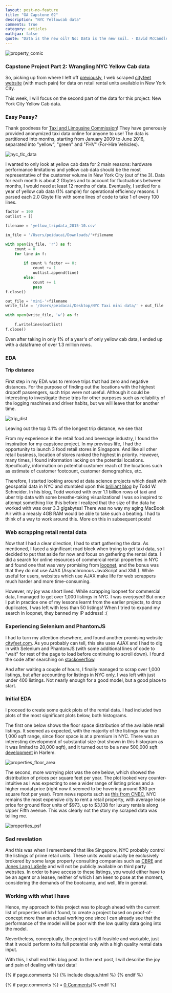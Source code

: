 ```yaml
---
layout: post-no-feature
title: "GA Capstone 02"
description: "NYC Yellowcab data"
comments: true
category: articles
mathjax: false
quote: "Data is the new oil? No: Data is the new soil. - David McCandless"
---
```


![property_comic]({{site-url}}/images/NYC_taxi.jpg)

### Capstone Project Part 2: Wrangling NYC Yellow Cab data

So, picking up from where I left off [previously](https://peidacai.github.io/articles/General-Assembly-Capstone01post), I web scraped [cityfeet website](http://www.cityfeet.com/cont/ny/new-york-retail-space#) (with much pain) for data on retail rental units available in New York City.

This week, I will focus on the second part of the data for this project: New York City Yellow Cab data.

### Easy Peasy?

Thank goodness for [Taxi and Limousine Commission](http://www.nyc.gov/html/tlc/html/about/trip_record_data.shtml)! They have generously provided anonymized taxi data online for anyone to use! The data is partitioned into months, starting from January 2009 to June 2016, separated into "yellow", "green" and "FHV" (For-Hire Vehicles).

![nyc_tlc_data]({{site-url}}/images/nyc_tlc_data.png)

I wanted to only look at yellow cab data for 2 main reasons: hardware performance limitations and yellow cab data should be the most representative of the customer volume in New York City (out of the 3). Data for each month is about 2 Gbytes and to account for fluctuations between months, I would need at least 12 months of data. Eventually, I settled for a year of yellow cab data (1% sample) for operational efficiency reasons. I parsed each 2.0 Gbyte file with some lines of code to take 1 of every 100 lines.

```py
factor = 100
outlist = []

filename = 'yellow_tripdata_2015-10.csv'

in_file = '/Users/peidacai/Downloads/'+filename

with open(in_file, 'r') as f:
    count = 0
    for line in f:
        
        if count % factor == 0:
            count += 1
            outlist.append(line)
        else:
            count += 1
            pass
f.close()

out_file = 'mini-'+filename
write_file = '/Users/peidacai/Desktop/NYC Taxi mini data/' + out_file

with open(write_file, 'w') as f:
    
    f.writelines(outlist)
f.close()
```

Even after taking in only 1% of a year's of only yellow cab data, I ended up with a dataframe of over 1.3 million rows.

### EDA

#### Trip distance

First step in my EDA was to remove trips that had zero and negative distances. For the purpose of finding out the locations with the highest dropoff passengers, such trips were not useful. Although it could be interesting to investigate these trips for other purposes such as reliability of the logging machines and driver habits, but we will leave that for another time.

![trip_dist]({{site-url}}/images/Taxi_trip_distance.png)

Leaving out the top 0.1% of the longest trip distance, we see that

From my experience in the retail food and beverage industry, I found the inspiration for my capstone project. In my previous life, I had the opportunity to launch 3 food retail stores in Singapore. And like all other retail business, location of stores ranked the highest in priority. However, many times, I found information lacking on the potential locations. Specifically, information on potential customer reach of the locations such as estimate of customer footcount, customer demographics, etc.

Therefore, I started looking around at data science projects which dealt with geospatial data in NYC and stumbled upon this [brilliant blog](http://toddwschneider.com/posts/analyzing-1-1-billion-nyc-taxi-and-uber-trips-with-a-vengeance/) by Todd W. Schneider. In his blog, Todd worked with over 1.1 billion rows of taxi and uber trip data with some breathe-taking visualizations! I was so inspired to attempt something like this before I realized that the size of the data he worked with was over 3.3 gigabytes! There was no way my aging MacBook Air with a measly 4GB RAM would be able to take such a beating. I had to think of a way to work around this. More on this in subsequent posts!

### Web scrapping retail rental data

Now that I had a clear direction, I had to start gathering the data. As mentioned, I faced a significant road block when trying to get taxi data, so I decided to put that aside for now and focus on gathering the rental data. I did a search for online resources of commercial rental properties in NYC and found one that was very promising from [loopnet](http://www.loopnet.com/), and the bonus was that they do not use AJAX (Asynchronous JavaScript and XML). While useful for users, websites which use AJAX make life for web scrappers much harder and more time-consuming.

However, my joy was short lived. While scrapping loopnet for commercial data, I managed to get over 1,000 listings in NYC. I was overjoyed! But once I put in practice one of my lessons learnt from the earlier projects, to drop duplicates, I was left with less than 50 listings! When I tried to expand my search in loopnet, they banned my IP address! :(

### Experiencing Selenium and PhantomJS

I had to turn my attention elsewhere, and found another promising website [cityfeet.com](http://www.cityfeet.com/cont/ny/new-york-retail-space#). As you probably can tell, this site uses AJAX and I had to dig in with Selenium and PhantomJS (with some additional lines of code to "wait" for rest of the page to load before continuing to scroll down). I found the code after searching on [stackoverflow](http://stackoverflow.com/questions/28928068/scroll-down-to-bottom-of-infinite-page-with-phantomjs-in-python).



And after waiting a couple of hours, I finally managed to scrap over 1,000 listings, but after accounting for listings in NYC only, I was left with just under 400 listings. Not nearly enough for a good model, but a good place to start.

### Initial EDA

I proceed to create some quick plots of the rental data. I had included two plots of the most significant plots below, both histograms.

The first one below shows the floor space distribution of the available retail listings. It seemed as expected, with the majority of the listings near the 1,000 sqft range, since floor space is at a premium in NYC. There was an interesting development of substantial size (not shown in this histogram as it was limited to 20,000 sqft), and it turned out to be a new 500,000 sqft [development](http://rew-online.com/2016/11/02/blumenfeld-breaks-ground-on-east-harlem-rental-designed-by-bjarke-ingels-group/) in Harlem.

![properties_floor_area]({{site-url}}/images/capstone_part2_floor_area_histogram.png)

The second, more worrying plot was the one below, which showed the distribution of prices per square feet per year. The plot looked very counter-intuitive as I was expecting to see a wider range of listing prices and a higher modal price (right now it seemed to be hovering around $30 per square foot per year). From news reports such as [this from CNBC](http://www.cnbc.com/2016/11/08/manhattan-retail-rents-dip-but-remain-near-record-highs.html), NYC remains the most expensive city to rent a retail property, with average lease price for ground floor units of \$973, up to \$3,138 for luxury rentals along Upper Fifth avenue. This was clearly not the story my scraped data was telling me.

![properties_psf]({{site-url}}/images/capstone_part2_psf_hist.png)

### Sad revelation

And this was when I remembered that like Singapore, NYC probably control the listings of prime retail units. These units would usually be exclusively brokered by some large property consulting companies such as [CBRE](http://www.cbre.com/?utm_source=search&utm_medium=paidsearch&utm_campaign=wpp?utm_term=cbre) and  [Jones Lang LaSelle](http://www.us.jll.com/united-states/en-us) and will not be publicly available on third party websites. In order to have access to these listings, you would either have to be an agent or a leasee, neither of which I am keen to pose at the moment, considering the demands of the bootcamp, and well, life in general.

### Working with what I have

Hence, my approach to this project was to plough ahead with the current list of properties which I found, to create a project based on proof-of-concept more than an actual working one since I can already see that the performance of the model will be poor with the low quality data going into the model.

Nevertheless, conceptually, the project is still feasible and workable, just that it would perform to its full potential only with a high quality rental data input.

With this, I shall end this blog post. In the next post, I will describe the joy and pain of dealing with taxi data!

{% if page.comments %}
{% include disqus.html %}
{% endif %}

{% if page.comments %} • <a href="https://sgeos.github.io{{ page.url }}#disqus_thread">0 Comments</a>{% endif %}
